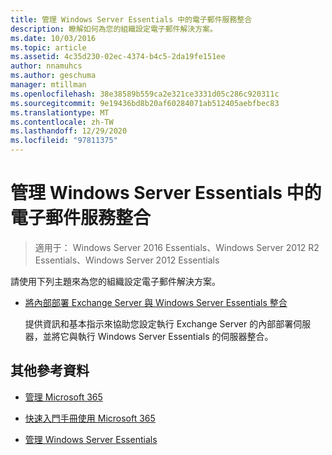 ```yaml
---
title: 管理 Windows Server Essentials 中的電子郵件服務整合
description: 瞭解如何為您的組織設定電子郵件解決方案。
ms.date: 10/03/2016
ms.topic: article
ms.assetid: 4c35d230-02ec-4374-b4c5-2da19fe151ee
author: nnamuhcs
ms.author: geschuma
manager: mtillman
ms.openlocfilehash: 38e38589b559ca2e321ce3331d05c286c920311c
ms.sourcegitcommit: 9e19436bd8b20af60284071ab512405aebfbec83
ms.translationtype: MT
ms.contentlocale: zh-TW
ms.lasthandoff: 12/29/2020
ms.locfileid: "97811375"
---
```

# <a name="manage-email-service-integration-in-windows-server-essentials"></a>管理 Windows Server Essentials 中的電子郵件服務整合

>適用于： Windows Server 2016 Essentials、Windows Server 2012 R2 Essentials、Windows Server 2012 Essentials

請使用下列主題來為您的組織設定電子郵件解決方案。

-   [將內部部署 Exchange Server 與 Windows Server Essentials 整合](Integrate-an-On-Premises-Exchange-Server-with-Windows-Server-Essentials.md)

     提供資訊和基本指示來協助您設定執行 Exchange Server 的內部部署伺服器，並將它與執行 Windows Server Essentials 的伺服器整合。

## <a name="additional-references"></a>其他參考資料

-   [管理 Microsoft 365](Manage-Office-365-in-Windows-Server-Essentials.md)

-   [快速入門手冊使用 Microsoft 365](../use/Quick-Start-Guide-to-Using-Microsoft-Office-365-with-Windows-Server-Essentials.md)

-   [管理 Windows Server Essentials](Manage-Windows-Server-Essentials.md)